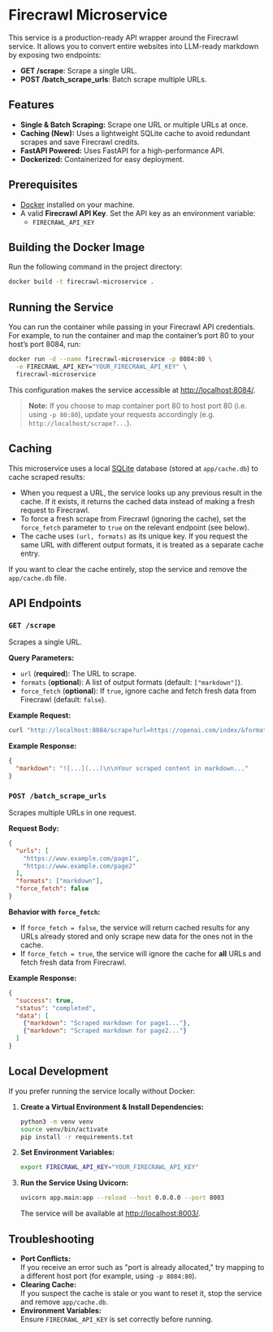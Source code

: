 # Firecrawl Microservice

This service is a production-ready API wrapper around the Firecrawl service. It allows you to convert entire websites into LLM-ready markdown by exposing two endpoints:

- **GET /scrape**: Scrape a single URL.
- **POST /batch_scrape_urls**: Batch scrape multiple URLs.

## Features

- **Single & Batch Scraping:** Scrape one URL or multiple URLs at once.
- **Caching (New):** Uses a lightweight SQLite cache to avoid redundant scrapes and save Firecrawl credits.
- **FastAPI Powered:** Uses FastAPI for a high-performance API.
- **Dockerized:** Containerized for easy deployment.

## Prerequisites

- [Docker](https://docs.docker.com/get-docker/) installed on your machine.
- A valid **Firecrawl API Key**. Set the API key as an environment variable:
  - `FIRECRAWL_API_KEY`

## Building the Docker Image

Run the following command in the project directory:

```bash
docker build -t firecrawl-microservice .
```

## Running the Service

You can run the container while passing in your Firecrawl API credentials. For example, to run the container and map the container’s port 80 to your host’s port 8084, run:

```bash
docker run -d --name firecrawl-microservice -p 8084:80 \
  -e FIRECRAWL_API_KEY="YOUR_FIRECRAWL_API_KEY" \
  firecrawl-microservice
```

This configuration makes the service accessible at [http://localhost:8084/](http://localhost:8084/).  
> **Note:** If you choose to map container port 80 to host port 80 (i.e. using `-p 80:80`), update your requests accordingly (e.g. `http://localhost/scrape?...`).

## Caching

This microservice uses a local [SQLite](https://www.sqlite.org/index.html) database (stored at `app/cache.db`) to cache scraped results:

- When you request a URL, the service looks up any previous result in the cache. If it exists, it returns the cached data instead of making a fresh request to Firecrawl.
- To force a fresh scrape from Firecrawl (ignoring the cache), set the `force_fetch` parameter to `true` on the relevant endpoint (see below).
- The cache uses `(url, formats)` as its unique key. If you request the same URL with different output formats, it is treated as a separate cache entry.

If you want to clear the cache entirely, stop the service and remove the `app/cache.db` file.

## API Endpoints

### `GET /scrape`

Scrapes a single URL.

**Query Parameters:**

- `url` (**required**): The URL to scrape.
- `formats` (**optional**): A list of output formats (default: `["markdown"]`).
- `force_fetch` (**optional**): If `true`, ignore cache and fetch fresh data from Firecrawl (default: `false`).

**Example Request:**

```bash
curl "http://localhost:8084/scrape?url=https://openai.com/index/&formats=markdown&force_fetch=true"
```

**Example Response:**

```json
{
  "markdown": "![...](...)\n\nYour scraped content in markdown..."
}
```

### `POST /batch_scrape_urls`

Scrapes multiple URLs in one request.

**Request Body:**

```json
{
  "urls": [
    "https://www.example.com/page1",
    "https://www.example.com/page2"
  ],
  "formats": ["markdown"],
  "force_fetch": false
}
```

**Behavior with `force_fetch`:**

- If `force_fetch = false`, the service will return cached results for any URLs already stored and only scrape new data for the ones not in the cache.
- If `force_fetch = true`, the service will ignore the cache for **all** URLs and fetch fresh data from Firecrawl.

**Example Response:**

```json
{
  "success": true,
  "status": "completed",
  "data": [
    {"markdown": "Scraped markdown for page1..."},
    {"markdown": "Scraped markdown for page2..."}
  ]
}
```

## Local Development

If you prefer running the service locally without Docker:

1. **Create a Virtual Environment & Install Dependencies:**

   ```bash
   python3 -m venv venv
   source venv/bin/activate
   pip install -r requirements.txt
   ```

2. **Set Environment Variables:**

   ```bash
   export FIRECRAWL_API_KEY="YOUR_FIRECRAWL_API_KEY"
   ```

3. **Run the Service Using Uvicorn:**

   ```bash
   uvicorn app.main:app --reload --host 0.0.0.0 --port 8003
   ```

   The service will be available at [http://localhost:8003/](http://localhost:8003/).

## Troubleshooting

- **Port Conflicts:**  
  If you receive an error such as "port is already allocated," try mapping to a different host port (for example, using `-p 8084:80`).
- **Clearing Cache:**  
  If you suspect the cache is stale or you want to reset it, stop the service and remove `app/cache.db`.
- **Environment Variables:**  
  Ensure `FIRECRAWL_API_KEY` is set correctly before running.
